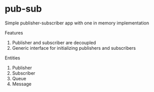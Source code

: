 # pub-sub

Simple publisher-subscriber app with one in memory implementation

Features
1. Publisher and subscriber are decoupled
2. Generic interface for initializing publishers and subscribers

Entities
1. Publisher
2. Subscriber
3. Queue
4. Message